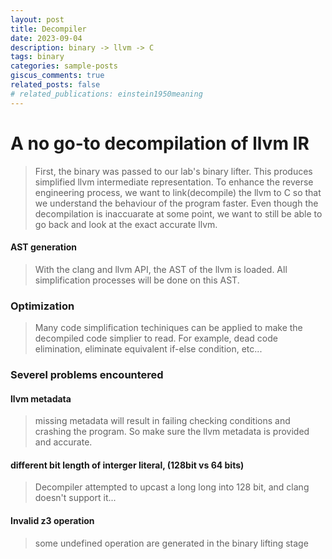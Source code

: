 ```yaml
---
layout: post
title: Decompiler
date: 2023-09-04
description: binary -> llvm -> C
tags: binary
categories: sample-posts
giscus_comments: true
related_posts: false
# related_publications: einstein1950meaning
---
```


# A no go-to decompilation of llvm IR
>First, the binary was passed to our lab's binary lifter. This produces simplified llvm intermediate representation. To enhance the reverse engineering process, we want to link(decompile) the llvm to C so that we understand the behaviour of the program faster. Even though the decompilation is inaccuarate at some point, we want to still be able to go back and look at the exact accurate llvm. 

#### AST generation
>With the clang and llvm API, the AST of the llvm is loaded. All simplification processes will be done on this AST.

### Optimization
> Many code simplification techiniques can be applied to make the decompiled code simplier to read. For example, dead code elimination, eliminate equivalent if-else condition, etc...

### Severel problems encountered
#### llvm metadata 
>missing metadata will result in failing checking conditions and crashing the program. So make sure the llvm metadata is provided and accurate. 

#### different bit length of interger literal, (128bit vs 64 bits)
> Decompiler attempted to upcast a long long into 128 bit, and clang doesn't support it...

#### Invalid z3 operation
> some undefined operation are generated in the binary lifting stage
